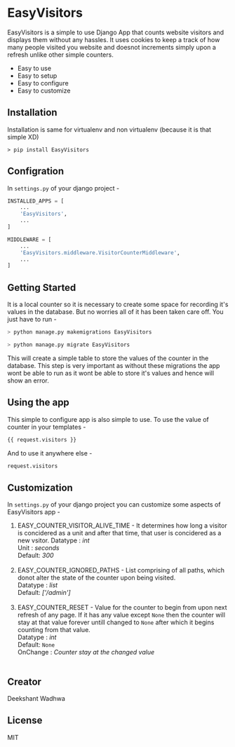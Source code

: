 # EasyVisitors

EasyVisitors is a simple to use Django App that counts website visitors and displays them without any hassles. It uses cookies to keep a track of how many people visited you website and doesnot increments simply upon a refresh unlike other simple counters. 

  - Easy to use
  - Easy to setup
  - Easy to configure
  - Easy to customize


## Installation
Installation is same for virtualenv and non virtualenv (because it is that simple XD)
```
> pip install EasyVisitors
```
## Configration
In `settings.py` of your django project -
```python
INSTALLED_APPS = [
    ...
    'EasyVisitors',
    ...
]
```

```python
MIDDLEWARE = [
    ...
    'EasyVisitors.middleware.VisitorCounterMiddleware',
    ...
]
```
## Getting Started
It is a local counter so it is necessary to create some space for recording it's values in the database. But no worries all of it has been taken care off. You just have to run - 
```python
> python manage.py makemigrations EasyVisitors
```
```python
> python manage.py migrate EasyVisitors
```
This will create a simple table to store the values of the counter in the database. This step is very important as without these migrations the app wont be able to run as it wont be able to store it's values and hence will show an error.

## Using the app
This simple to configure app is also simple to use. To use the value of counter in your templates - 
```html
{{ request.visitors }}
```
And to use it anywhere else - 
```python
request.visitors
```
## Customization

In `settings.py` of your django project you can customize some aspects of EasyVisitors app -
1. EASY_COUNTER_VISITOR_ALIVE_TIME - It determines how long a visitor is concidered as a unit and after that time, that user is concidered as a new vsitor.
Datatype : *int*  
Unit : *seconds*  
Default: *300*  
&nbsp;
2. EASY_COUNTER_IGNORED_PATHS - List comprising of all paths, which donot alter the state of the counter upon being visited.  
Datatype : *list*  
Default: *['/admin']*  
&nbsp;
2. EASY_COUNTER_RESET - Value for the counter to begin from upon next refresh of any page. If it has any value except `None` then the counter will stay at that value forever untill changed to `None` after which it begins counting from that value.  
Datatype : *int*  
Default: `None`  
OnChange : *Counter stay at the changed value*  
&nbsp;
## Creator
Deekshant Wadhwa
## License
MIT
